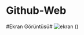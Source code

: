 # Github-Web

#Ekran Görüntüsü#
![ekran](https://github.com/user-attachments/assets/ce427451-a74d-4db6-9f54-f05ad94dbf38)
()
